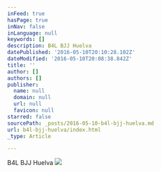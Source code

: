 ```yaml
---
inFeed: true
hasPage: true
inNav: false
inLanguage: null
keywords: []
description: B4L BJJ Huelva
datePublished: '2016-05-10T20:10:28.102Z'
dateModified: '2016-05-10T20:08:38.842Z'
title: ''
author: []
authors: []
publisher:
  name: null
  domain: null
  url: null
  favicon: null
starred: false
sourcePath: _posts/2016-05-10-b4l-bjj-huelva.md
url: b4l-bjj-huelva/index.html
_type: Article

---
```

B4L BJJ Huelva
![](https://the-grid-user-content.s3-us-west-2.amazonaws.com/8959108f-ea2d-4a11-b1e6-4dde5cc53e1b.jpg)